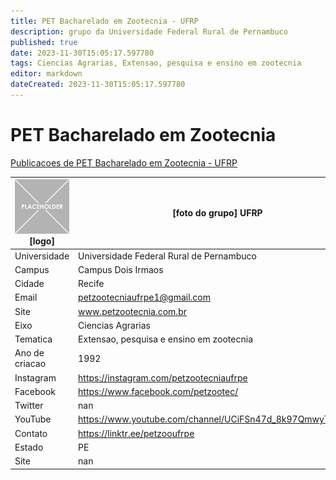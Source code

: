 ```yaml
---
title: PET Bacharelado em Zootecnia - UFRP
description: grupo da Universidade Federal Rural de Pernambuco
published: true
date: 2023-11-30T15:05:17.597780
tags: Ciencias Agrarias, Extensao, pesquisa e ensino em zootecnia
editor: markdown
dateCreated: 2023-11-30T15:05:17.597780
---
```


# PET Bacharelado em Zootecnia

[Publicacoes de PET Bacharelado em Zootecnia - UFRP](/atividade/118PETBachareladoemZootecniaUFRP/feed)

| ![placeholder.png](/placeholder.png) [logo] | [foto do grupo] UFRP         |
| ------------------------------------------- | ------------------------------------------------- |
| Universidade                                | Universidade Federal Rural de Pernambuco      |
| Campus                                      | Campus Dois Irmaos            |
| Cidade                                      | Recife             |
| Email                                       | petzootecniaufrpe1@gmail.com             |
| Site                                        | www.petzootecnia.com.br              |
| Eixo                                        | Ciencias Agrarias              |
| Tematica                                    | Extensao, pesquisa e ensino em zootecnia          |
| Ano de criacao                              | 1992        |
| Instagram                                   | https://instagram.com/petzootecniaufrpe         |
| Facebook                                    | https://www.facebook.com/petzootec/          |
| Twitter                                     | nan           |
| YouTube                                     | https://www.youtube.com/channel/UCiFSn47d_8k97QmwyTJ0uNA           |
| Contato                                     | https://linktr.ee/petzooufrpe         |
| Estado                                      |  PE            |
| Site                                        | nan |
